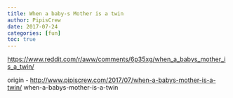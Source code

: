 ```yaml
---
title: When a baby-s Mother is a twin
author: PipisCrew
date: 2017-07-24
categories: [fun]
toc: true
---
```


https://www.reddit.com/r/aww/comments/6p35xg/when_a_babys_mother_is_a_twin/

origin - http://www.pipiscrew.com/2017/07/when-a-babys-mother-is-a-twin/ when-a-babys-mother-is-a-twin